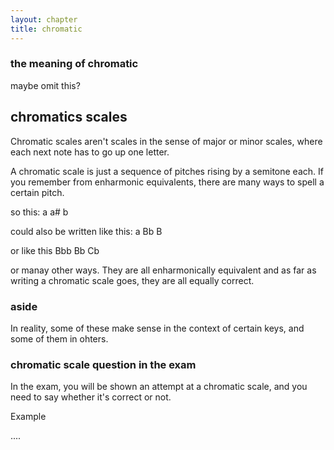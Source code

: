 ```yaml
---
layout: chapter
title: chromatic 
---
```



### the meaning of chromatic 

maybe omit this? 


## chromatics scales

Chromatic scales aren't scales in the sense of major or minor scales, where each next note has to go up one letter. 

A chromatic scale is just a sequence of pitches rising by a semitone each. If you remember from enharmonic equivalents, there are many ways to spell a certain pitch. 

so this: a a# b

could also be written like this: a Bb B

or like this Bbb Bb Cb

or manay other ways. They are all enharmonically equivalent and as far as writing a chromatic scale goes, they are all equally correct. 

### aside

In reality, some of these make sense in the context of certain keys, and some of them in ohters. 


### chromatic scale question in the exam 

In the exam, you will be shown an attempt at a chromatic scale, and you need to say whether it's correct or not. 

Example 

....













